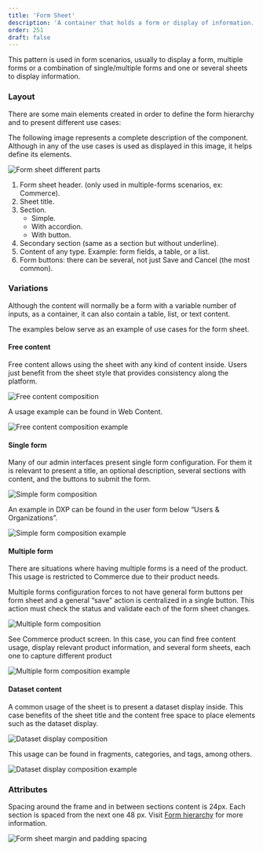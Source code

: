 ```yaml
---
title: 'Form Sheet'
description: 'A container that holds a form or display of information. Form sheet helps identify different content blocks.'
order: 251
draft: false
---
```


This pattern is used in form scenarios, usually to display a form, multiple forms or a combination of single/multiple forms and one or several sheets to display information.

### Layout

There are some main elements created in order to define the form hierarchy and to present different use cases:

The following image represents a complete description of the component. Although in any of the use cases is used as displayed in this image, it helps define its elements.

![Form sheet different parts ](/images/lexicon/FormSheetLayout.jpg)

1. Form sheet header. (only used in multiple-forms scenarios, ex: Commerce).
2. Sheet title.
3. Section.
    * Simple.
    * With accordion.
    * With button.
4. Secondary section (same as a section but without underline).
5. Content of any type. Example: form fields, a table, or a list.
6. Form buttons: there can be several, not just Save and Cancel (the most common).

### Variations

Although the content will normally be a form with a variable number of inputs, as a container, it can also contain a table, list, or text content.

The examples below serve as an example of use cases for the form sheet.

#### Free content

Free content allows using the sheet with any kind of content inside. Users just benefit from the sheet style that provides consistency along the platform.

![Free content composition](/images/lexicon/FormSheetFree.jpg)

A usage example can be found in Web Content.

![Free content composition example](/images/lexicon/FormSheetFreeExample.jpg)

#### Single form

Many of our admin interfaces present single form configuration. For them it is relevant to present a title, an optional description, several sections with content, and the buttons to submit the form.

![Simple form composition](/images/lexicon/FormSheetSingleForm.jpg)

An example in DXP can be found in the user form below “Users & Organizations”.

![Simple form composition example](/images/lexicon/FormSheetSingleFormExample.jpg)

#### Multiple form

There are situations where having multiple forms is a need of the product. This usage is restricted to Commerce due to their product needs.

Multiple forms configuration forces to not have general form buttons per form sheet and a general “save” action is centralized in a single button. This action must check the status and validate each of the form sheet changes.

![Multiple form composition](/images/lexicon/FormSheetMultiForm.jpg)

See Commerce product screen. In this case, you can find free content usage, display relevant product information, and several form sheets, each one to capture different product

![Multiple form composition example](/images/lexicon/FormSheetMultiFormExample.jpg)

#### Dataset content

A common usage of the sheet is to present a dataset display inside. This case benefits of the sheet title and the content free space to place elements such as the dataset display.

![Dataset display composition](/images/lexicon/FormSheetDatasetDisplay.jpg)

This usage can be found in fragments, categories, and tags, among others.

![Dataset display composition example](/images/lexicon/FormSheetDatasetDisplayExample.jpg)

### Attributes

Spacing around the frame and in between sections content is 24px. Each section is spaced from the next one 48 px. Visit [Form hierarchy](/lexicon/core-components/forms/forms-hierarchy/) for more information.

![Form sheet margin and padding spacing](/images/lexicon/FormSheetLayout02.jpg)